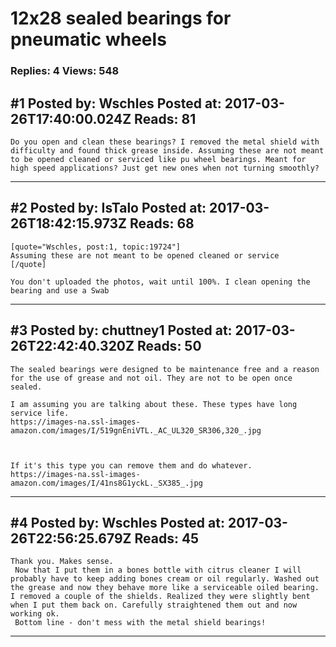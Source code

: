# 12x28 sealed bearings for pneumatic wheels

### Replies: 4 Views: 548

## \#1 Posted by: Wschles Posted at: 2017-03-26T17:40:00.024Z Reads: 81

```
Do you open and clean these bearings? I removed the metal shield with difficulty and found thick grease inside. Assuming these are not meant to be opened cleaned or serviced like pu wheel bearings. Meant for high speed applications? Just get new ones when not turning smoothly?
```

---
## \#2 Posted by: IsTalo Posted at: 2017-03-26T18:42:15.973Z Reads: 68

```
[quote="Wschles, post:1, topic:19724"]
Assuming these are not meant to be opened cleaned or service
[/quote]

You don't uploaded the photos, wait until 100%. I clean opening the bearing and use a Swab
```

---
## \#3 Posted by: chuttney1 Posted at: 2017-03-26T22:42:40.320Z Reads: 50

```
The sealed bearings were designed to be maintenance free and a reason for the use of grease and not oil. They are not to be open once sealed. 
 
I am assuming you are talking about these. These types have long service life.
https://images-na.ssl-images-amazon.com/images/I/519gnEniVTL._AC_UL320_SR306,320_.jpg



If it's this type you can remove them and do whatever.
https://images-na.ssl-images-amazon.com/images/I/41ns8G1yckL._SX385_.jpg
```

---
## \#4 Posted by: Wschles Posted at: 2017-03-26T22:56:25.679Z Reads: 45

```
Thank you. Makes sense.
 Now that I put them in a bones bottle with citrus cleaner I will probably have to keep adding bones cream or oil regularly. Washed out the grease and now they behave more like a serviceable oiled bearing. 
I removed a couple of the shields. Realized they were slightly bent when I put them back on. Carefully straightened them out and now working ok.
 Bottom line - don't mess with the metal shield bearings!
```

---
